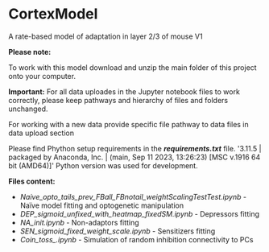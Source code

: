 # CortexModel
A rate-based model of adaptation in layer 2/3 of mouse V1

<b>Please note:</b>
<p>To work with this model download and unzip the main folder of this project onto your computer.</p>
<p><b>Important:</b> For all data uploades in the Jupyter notebook files to work correctly, please keep pathways and hierarchy of files and folders unchanged.</p>
<p>For working with a new data provide specific file pathway to data files in data upload section</p>

<p>Please find Phython setup requirements in the <i><b>requirements.txt</b></i> file. '3.11.5 | packaged by Anaconda, Inc. | (main, Sep 11 2023, 13:26:23) [MSC v.1916 64 bit (AMD64)]' Python version was used for development.</p>
<p></p>
<p><b>Files content:</b></p>
<ul>
  <li><i>Naive_opto_tails_prev_FBall_FBnotail_weightScalingTestTest.ipynb</i> - Naїve model fitting and optogenetic manipulation</li>
  <li><i>DEP_sigmoid_unfixed_with_heatmap_fixedSM.ipynb</i> - Depressors fitting</li>
  <li><i>NA_init.ipynb</i> - Non-adaptors fitting</li>
  <li><i>SEN_sigmoid_fixed_weight_scale.ipynb</i> - Sensitizers fitting</li>
  <li><i>Coin_toss_.ipynb</i> - Simulation of random inhibition connectivity to PCs</li>
</ul>
